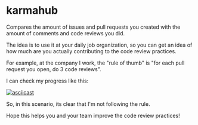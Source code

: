 # karmahub

Compares the amount of issues and pull requests you created with the amount
of comments and code reviews you did.

The idea is to use it at your daily job organization, so you can get an idea
of how much are you actually contributing to the code review practices.

For example, at the company I work, the "rule of thumb" is
"for each pull request you open, do 3 code reviews".

I can check my progress like this:

[![asciicast](https://asciinema.org/a/96142.png)](https://asciinema.org/a/96142)

So, in this scenario, its clear that I'm not following the rule.

Hope this helps you and your team improve the code review practices!
